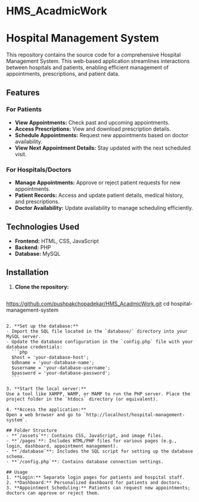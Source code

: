 # HMS_AcadmicWork

# Hospital Management System

This repository contains the source code for a comprehensive Hospital Management System. This web-based application streamlines interactions between hospitals and patients, enabling efficient management of appointments, prescriptions, and patient data.

## Features

### For Patients
- **View Appointments:** Check past and upcoming appointments.
- **Access Prescriptions:** View and download prescription details.
- **Schedule Appointments:** Request new appointments based on doctor availability.
- **View Next Appointment Details:** Stay updated with the next scheduled visit.

### For Hospitals/Doctors
- **Manage Appointments:** Approve or reject patient requests for new appointments.
- **Patient Records:** Access and update patient details, medical history, and prescriptions.
- **Doctor Availability:** Update availability to manage scheduling efficiently.

## Technologies Used
- **Frontend:** HTML, CSS, JavaScript
- **Backend:** PHP
- **Database:** MySQL

## Installation

1. **Clone the repository:**
   ```bash
  https://github.com/pushpakchopadekar/HMS_AcadmicWork.git
   cd hospital-management-system
   ```

2. **Set up the database:**
   - Import the SQL file located in the `database/` directory into your MySQL server.
   - Update the database configuration in the `config.php` file with your database credentials:
     ```php
     $host = 'your-database-host';
     $dbname = 'your-database-name';
     $username = 'your-database-username';
     $password = 'your-database-password';
     ```

3. **Start the local server:**
   Use a tool like XAMPP, WAMP, or MAMP to run the PHP server. Place the project folder in the `htdocs` directory (or equivalent).

4. **Access the application:**
   Open a web browser and go to `http://localhost/hospital-management-system`.

## Folder Structure
- **`/assets`**: Contains CSS, JavaScript, and image files.
- **`/pages`**: Includes HTML/PHP files for various pages (e.g., login, dashboard, appointment management).
- **`/database`**: Includes the SQL script for setting up the database schema.
- **`/config.php`**: Contains database connection settings.

## Usage
1. **Login:** Separate login pages for patients and hospital staff.
2. **Dashboard:** Personalized dashboard for patients and doctors.
3. **Appointment Scheduling:** Patients can request new appointments; doctors can approve or reject them.



 
